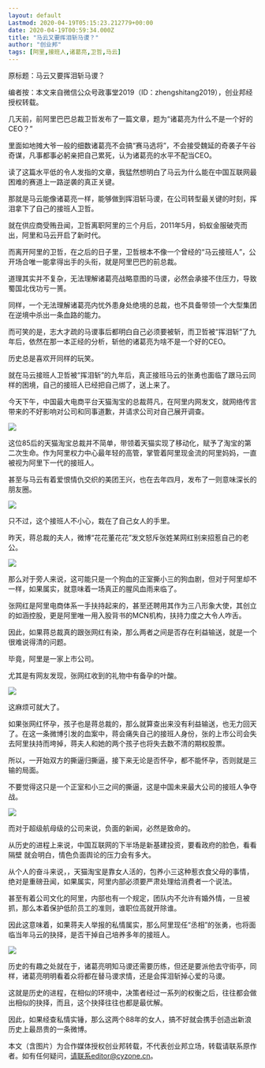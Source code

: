 ```yaml
---
layout: default
Lastmod: 2020-04-19T05:15:23.212779+00:00
date: 2020-04-19T00:59:34.000Z
title: "马云又要挥泪斩马谡？"
author: "创业邦"
tags: [阿里,接班人,诸葛亮,卫哲,马云]
---
```


原标题：马云又要挥泪斩马谡？

编者按：本文来自微信公众号政事堂2019（ID：zhengshitang2019），创业邦经授权转载。

几天前，前阿里巴巴总裁卫哲发布了一篇文章，题为“诸葛亮为什么不是一个好的CEO？”

里面如地摊大爷一般的细数诸葛亮不会搞“赛马选将”，不会接受魏延的奇袭子午谷奇谋，凡事都事必躬亲把自己累死，认为诸葛亮的水平不配当CEO。

读了这篇水平低的令人发指的文章，我猛然想明白了马云为什么能在中国互联网最困难的赛道上一路逆袭的真正关键。

那就是马云能像诸葛亮一样，能够做到挥泪斩马谡，在公司转型最关键的时刻，挥泪拿下了自己的接班人卫哲。

就在供应商受贿丑闻，卫哲离职阿里的三个月后，2011年5月，蚂蚁金服破壳而出，阿里和马云开启了新时代。

而离开阿里的卫哲，在之后的日子里，卫哲根本不像一个曾经的“马云接班人”，公开场合唯一能拿得出手的头衔，就是阿里巴巴的前总裁。

道理其实并不复杂，无法理解诸葛亮战略意图的马谡，必然会承接不住压力，导致蜀国北伐功亏一篑。

同样，一个无法理解诸葛亮内忧外患身处绝境的总裁，也不具备带领一个大型集团在逆境中杀出一条血路的能力。

而可笑的是，志大才疏的马谡事后都明白自己必须要被斩，而卫哲被“挥泪斩”了九年后，依然在那一本正经的分析，斩他的诸葛亮为啥不是一个好的CEO。

历史总是喜欢开同样的玩笑。

就在马云接班人卫哲被“挥泪斩”的九年后，真正接班马云的张勇也面临了跟马云同样的困境，自己的接班人已经把自己绑了，送上来了。

今天下午，中国最大电商平台天猫淘宝的总裁蒋凡，在阿里内网发文，就网络传言带来的不好影响对公司和同事道歉，并请求公司对自己展开调查。

![](https://images.weserv.nl/?url=//n.sinaimg.cn/spider2020419/170/w640h330/20200419/9b99-iskepxt5499441.jpg)

这位85后的天猫淘宝总裁并不简单，带领着天猫实现了移动化，赋予了淘宝的第二次生命。作为阿里权力中心最年轻的高管，掌管着阿里现金流的阿里妈妈，一直被视为阿里下一代的接班人。

甚至与马云有着爱恨情仇交织的美团王兴，也在去年四月，发布了一则意味深长的朋友圈。

![](https://images.weserv.nl/?url=//n.sinaimg.cn/spider2020419/124/w609h315/20200419/3571-iskepxt5499442.png)

只不过，这个接班人不小心，栽在了自己女人的手里。

昨天，蒋总裁的夫人，微博“花花董花花”发文怒斥张姓某网红别来招惹自己的老公。

![](https://images.weserv.nl/?url=//n.sinaimg.cn/spider2020419/41/w642h199/20200419/12d3-iskepxt5499499.png)

那么对于旁人来说，这可能只是一个狗血的正室撕小三的狗血剧，但对于阿里却不一样，如果属实，就意味着一场真正的腥风血雨来临了。

张网红是阿里电商体系一手扶持起来的，甚至还聘用其作为三八形象大使，其创立的如涵控股，更是阿里唯一用入股背书的MCN机构，扶持力度之大令人咋舌。

因此，如果蒋总裁真的跟张网红有染，那么两者之间是否存在利益输送，就是一个很难说得清的问题。

毕竟，阿里是一家上市公司。

尤其是有网友发现，张网红收到的礼物中有备孕的叶酸。

![](https://images.weserv.nl/?url=//n.sinaimg.cn/spider2020419/194/w439h555/20200419/e4bb-iskepxt5499500.png)

这麻烦可就大了。

如果张网红怀孕，孩子也是蒋总裁的，那么就算查出来没有利益输送，也无力回天了。在这一条微博引发的血案中，蒋会痛失自己的接班人身份，张的上市公司会失去阿里扶持而垮掉，蒋夫人和她的两个孩子也将失去数不清的期权股票。

所以，一开始双方的撕逼归撕逼，接下来无论是否怀孕，都不能怀孕，否则就是三输的局面。

不要觉得这只是一个正室和小三之间的撕逼，这是中国未来最大公司的接班人争夺战。

![](https://images.weserv.nl/?url=//n.sinaimg.cn/spider2020419/482/w900h382/20200419/aa3d-iskepxt5499555.jpg)

而对于超级航母级的公司来说，负面的新闻，必然是致命的。

从历史的进程上来说，中国互联网的下半场是新基建投资，要看政府的脸色，看看隔壁 就会明白，情色负面舆论的压力会有多大。

从个人的奋斗来说，，天猫淘宝是靠女人活的，包养小三这种惹衣食父母的事情，绝对是重磅丑闻，如果属实，阿里内部必须要严肃处理给消费者一个说法。

甚至有着公司文化的阿里，内部也有一个规定，团队内不允许有婚外情，一旦被抓，那么本着保护低阶员工的准则，谁职位高就开除谁。

因此这意味着，如果蒋夫人举报的私情属实，那么阿里现任“丞相”的张勇，也将面临当年马云的抉择，是否干掉自己培养多年的接班人。

![](https://images.weserv.nl/?url=//n.sinaimg.cn/spider2020419/48/w484h364/20200419/6c13-iskepxt5499554.jpg)

历史的有趣之处就在于，诸葛亮明知马谡还需要历练，但还是要派他去守街亭，同样，诸葛亮明明看着众将都在替马谡求情，还是会挥泪斩掉心爱的马谡。

这就是历史的进程，在相似的环境中，决策者经过一系列的权衡之后，往往都会做出相似的抉择，而且，这个抉择往往也都是最优解。

因此，如果经查私情实锤，那么这两个88年的女人，搞不好就会携手创造出新浪历史上最昂贵的一条微博。

本文（含图片）为合作媒体授权创业邦转载，不代表创业邦立场，转载请联系原作者。如有任何疑问，请联系editor@cyzone.cn。

